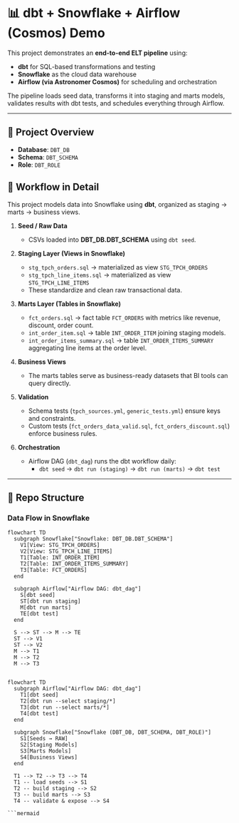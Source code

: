 # 📊 dbt + Snowflake + Airflow (Cosmos) Demo

This project demonstrates an **end-to-end ELT pipeline** using:
- **dbt** for SQL-based transformations and testing
- **Snowflake** as the cloud data warehouse
- **Airflow (via Astronomer Cosmos)** for scheduling and orchestration

The pipeline loads seed data, transforms it into staging and marts models, validates results with dbt tests, and schedules everything through Airflow.

---

## 🚀 Project Overview

- **Database**: `DBT_DB`  
- **Schema**: `DBT_SCHEMA`  
- **Role**: `DBT_ROLE`  

## 🔄 Workflow in Detail

This project models data into Snowflake using **dbt**, organized as staging → marts → business views.

1. **Seed / Raw Data**
   - CSVs loaded into **DBT_DB.DBT_SCHEMA** using `dbt seed`.

2. **Staging Layer (Views in Snowflake)**
   - `stg_tpch_orders.sql` → materialized as view `STG_TPCH_ORDERS`
   - `stg_tpch_line_items.sql` → materialized as view `STG_TPCH_LINE_ITEMS`
   - These standardize and clean raw transactional data.

3. **Marts Layer (Tables in Snowflake)**
   - `fct_orders.sql` → fact table `FCT_ORDERS` with metrics like revenue, discount, order count.
   - `int_order_item.sql` → table `INT_ORDER_ITEM` joining staging models.
   - `int_order_items_summary.sql` → table `INT_ORDER_ITEMS_SUMMARY` aggregating line items at the order level.

4. **Business Views**
   - The marts tables serve as business-ready datasets that BI tools can query directly.

5. **Validation**
   - Schema tests (`tpch_sources.yml`, `generic_tests.yml`) ensure keys and constraints.
   - Custom tests (`fct_orders_data_valid.sql`, `fct_orders_discount.sql`) enforce business rules.

6. **Orchestration**
   - Airflow DAG (`dbt_dag`) runs the dbt workflow daily:
     - `dbt seed` → `dbt run (staging)` → `dbt run (marts)` → `dbt test`

---

## 📂 Repo Structure

### Data Flow in Snowflake

```mermaid
flowchart TD
  subgraph Snowflake["Snowflake: DBT_DB.DBT_SCHEMA"]
    V1[View: STG_TPCH_ORDERS]
    V2[View: STG_TPCH_LINE_ITEMS]
    T1[Table: INT_ORDER_ITEM]
    T2[Table: INT_ORDER_ITEMS_SUMMARY]
    T3[Table: FCT_ORDERS]
  end

  subgraph Airflow["Airflow DAG: dbt_dag"]
    S[dbt seed]
    ST[dbt run staging]
    M[dbt run marts]
    TE[dbt test]
  end

  S --> ST --> M --> TE
  ST --> V1
  ST --> V2
  M --> T1
  M --> T2
  M --> T3


flowchart TD
  subgraph Airflow["Airflow DAG: dbt_dag"]
    T1[dbt seed]
    T2[dbt run --select staging/*]
    T3[dbt run --select marts/*]
    T4[dbt test]
  end

  subgraph Snowflake["Snowflake (DBT_DB, DBT_SCHEMA, DBT_ROLE)"]
    S1[Seeds → RAW]
    S2[Staging Models]
    S3[Marts Models]
    S4[Business Views]
  end

  T1 --> T2 --> T3 --> T4
  T1 -- load seeds --> S1
  T2 -- build staging --> S2
  T3 -- build marts --> S3
  T4 -- validate & expose --> S4

```mermaid
